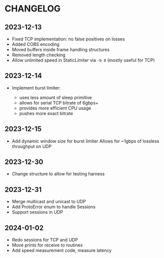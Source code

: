 # CHANGELOG

## 2023-12-13

* Fixed TCP implementation: no false positives on losses
* Added COBS encoding
* Moved buffers inside frame handling structures
* Removed length checking
* Allow unlimited speed in StaticLimiter via `-b 0` (mostly useful for TCP)

## 2023-12-14

* Implement burst limiter:

  * uses less amount of sleep primitive
  * allows for serial TCP bitrate of 6gbps+
  * provides more efficient CPU usage
  * pushes more exact bitrate

## 2023-12-15

* Add dynamic window size for burst limiter
  Allows for ~1gbps of lossless throughput on UDP

## 2023-12-30

* Change structure to allow for testing harness

## 2023-12-31

* Merge multicast and unicast to UDP
* Add ProtoError enum to handle Sessions
* Support sessions in UDP

## 2024-01-02

* Redo sessions for TCP and UDP
* Move prints for receive to routines
* Add speed measurement code, measure latency
